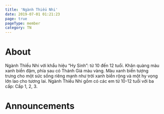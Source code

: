 ```yaml
---
title: 'Ngành Thiếu Nhi'
date: 2019-07-01 01:21:23
page: true
pageType: member
category: TN
---
```


# About
Ngành Thiếu Nhi với khẩu hiệu “Hy Sinh”: từ 10 đến 12 tuổi. Khăn quàng màu xanh biển đậm,
phía sau có Thánh Giá màu vàng. Màu xanh biển tượng trưng cho một sức sống riêng mạnh như
trời xanh biển rộng và một hy vọng lớn lao cho tương lai. Ngành Thiếu Nhi gồm có các em từ
10-12 tuổi với ba cấp: Cấp 1, 2, 3.

# Announcements
